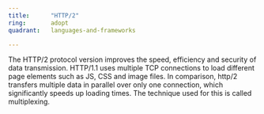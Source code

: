 ```yaml
---
title:      "HTTP/2"
ring:       adopt
quadrant:   languages-and-frameworks

---
```


The HTTP/2 protocol version improves the speed, efficiency and security of data transmission. HTTP/1.1 uses multiple TCP connections to load different page elements such as JS, CSS and image files. In comparison, http/2 transfers multiple data in parallel over only one connection, which significantly speeds up loading times. The technique used for this is called multiplexing. 